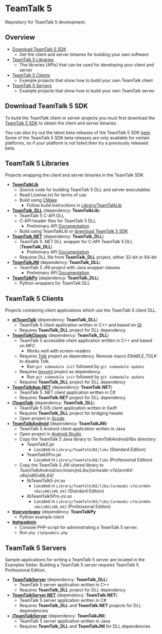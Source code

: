 # TeamTalk 5

Repository for TeamTalk 5 development.

## Overview
* [Download TeamTalk 5 SDK](#download-teamtalk-5-sdk)
  * Get the client and server binaries for building your own software
* [TeamTalk 5 Libraries](#teamtalk-5-libraries)
  * The libraries (APIs) that can be used for developing your client and server
* [TeamTalk 5 Clients](#teamtalk-5-clients)
  * Example projects that show how to build your own TeamTalk client
* [TeamTalk 5 Servers](#teamtalk-5-servers)
  * Example projects that show how to build your own TeamTalk server

## Download TeamTalk 5 SDK

To build the TeamTalk client or server projects you must first
download the [TeamTalk 5 SDK](http://www.bearware.dk/?page_id=393) to
obtain the client and server binaries.

You can also try out the latest beta releases of the TeamTalk
5 SDK [here](http://www.bearware.dk/test/teamtalksdk). Some of the
TeamTalk 5 SDK beta releases are only available for certain platforms,
so if your platform is not listed then try a previously released beta.

## TeamTalk 5 Libraries
Projects wrapping the client and server binaries in the TeamTalk SDK.
* [**TeamTalkLib**](Library/TeamTalkLib)
  * Source code for building TeamTalk 5 DLL and server executables
  * Read License.txt for terms of use
  * Build using [CMake](http://www.cmake.org)
    * Follow build instructions in [Library/TeamTalkLib](https://github.com/BearWare/TeamTalk5)
* [**TeamTalk_DLL**](Library/TeamTalk_DLL) (dependency: **TeamTalkLib**)
  * TeamTalk 5 C-API DLL
  * C-API header files for TeamTalk 5 DLL
    * Preliminary API [Documentation](http://bearware.dk/test/teamtalksdk/docs/C-API/)
  * Build using TeamTalkLib or [download TeamTalk 5 SDK](https://bearware.dk/?page_id=419)
* [**TeamTalk.NET**](Library/TeamTalk.NET) (dependency: **TeamTalk_DLL**)
  * TeamTalk 5 .NET DLL wrapper for C-API TeamTalk 5 DLL (**TeamTalk_DLL**)
    * Preliminary API [Documentation](http://bearware.dk/test/teamtalksdk/docs/NET/)
  * Requires DLL file from **TeamTalk_DLL** project, either 32-bit or 64-bit
* [**TeamTalkJNI**](Library/TeamTalkJNI) (dependency: **TeamTalk_DLL**)
  * TeamTalk 5 JNI project with Java wrapper classes
    * Preliminary API [Documentation](http://bearware.dk/test/teamtalksdk/docs/Java/)
* [**TeamTalkPy**](Library/TeamTalkPy) (dependency: **TeamTalk_DLL**)
  * Python wrappers for TeamTalk DLL

## TeamTalk 5 Clients
Projects containing client applications which use the TeamTalk 5 client DLL.
* [**qtTeamTalk**](Client/qtTeamTalk) (dependency: **TeamTalk_DLL**)
  * TeamTalk 5 client application written in C++ and based on [Qt](http://www.qt.io)
  * Requires **TeamTalk_DLL** project for DLL dependency
* [**TeamTalkClassic**](Client/TeamTalkClassic) (dependency: **TeamTalk_DLL**)
  * TeamTalk 5 accessible client application written in C++ and based on MFC
    * Works well with screen-readers
  * Requires [Tolk](https://github.com/dkager/tolk) project as dependency. Remove macro *ENABLE_TOLK* to disable Tolk.
    * Run ```git submodule init``` followed by ```git submodule update```
  * Requires [tinyxml](https://github.com/bear101/tinyxml) project as dependency.
    * Run ```git submodule init``` followed by ```git submodule update```
  * Requires **TeamTalk_DLL** project for DLL dependency
* [**TeamTalkApp.NET**](Client/TeamTalkApp.NET) (dependency: **TeamTalk.NET**)
  * TeamTalk 5 .NET client application written in C#
  * Requires **TeamTalk.NET** project for DLL dependency
* [**iTeamTalk**](Client/iTeamTalk) (dependency: **TeamTalk_DLL**)
  * TeamTalk 5 iOS client application written in Swift
  * Requires **TeamTalk_DLL** project for bridging header
  * Open project in [Xcode](https://developer.apple.com/xcode/)
* [**TeamTalkAndroid**](Client/TeamTalkAndroid) (dependency: **TeamTalkJNI**)
  * TeamTalk 5 Android client application written in Java
  * Open project in [Android Studio](https://developer.android.com/studio/intro/index.html)
  * Copy the TeamTalk 5 Java library to *TeamTalkAndroid/libs* directory:
    * TeamTalk5.jar
      * Located in ```Library/TeamTalkJNI/libs``` (Standard Edition)
    * TeamTalk5Pro.jar
      * Located in ```Library/TeamTalkJNI/libs``` (Professional Edition)
  * Copy the TeamTalk 5 JNI shared library to *TeamTalkAndroid/src/main/jniLibs/[armeabi-v7a|arm64-v8a|x86|x86_64]*
    * libTeamTalk5-jni.so
        * Located in ```Library/TeamTalkJNI/libs/[armeabi-v7a|arm64-v8a|x86|x86_64]``` (Standard Edition)
    * libTeamTalk5Pro-jni.so
        * Located in ```Library/TeamTalkJNI/libs/[armeabi-v7a|arm64-v8a|x86|x86_64]``` (Professional Edition)
* [**ttserverlogpy**](Client/ttserverlogpy) (dependency: **TeamTalkPy**
  * Python example client
* [**ttphpadmin**](Client/ttphpadmin)
  * Console PHP-script for administrating a TeamTalk 5 server.
  * Run ```php ttphpadmin.php```

## TeamTalk 5 Servers
Sample applications for writing a TeamTalk 5 server are located in the Examples folder. Building a TeamTalk 5 server requires TeamTalk 5 Professional Edition.
* [**TeamTalkServer**](Server/TeamTalkServer) (dependency: **TeamTalk_DLL**)
  * TeamTalk 5 server application written in C++
  * Requires **TeamTalk_DLL** project for DLL dependency
* [**TeamTalkServer.NET**](Server/TeamTalkServer.NET) (dependency: **TeamTalk.NET**)
  * TeamTalk 5 server application written in C#
  * Requires **TeamTalk_DLL** and **TeamTalk.NET** projects for DLL dependencies
* [**jTeamTalkServer**](Server/jTeamTalkServer) (dependency: **TeamTalkJNI**)
  * TeamTalk 5 server application written in Java
  * Requires **TeamTalk_DLL** and **TeamTalkJNI** for DLL dependencies
